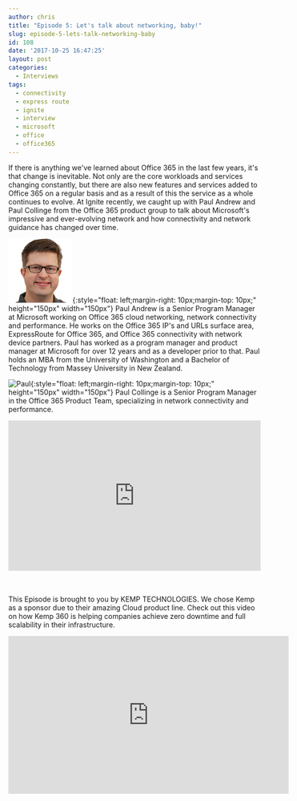 ```yaml
---
author: chris
title: "Episode 5: Let's talk about networking, baby!"
slug: episode-5-lets-talk-networking-baby
id: 108
date: '2017-10-25 16:47:25'
layout: post
categories:
  - Interviews
tags:
  - connectivity
  - express route
  - ignite
  - interview
  - microsoft
  - office
  - office365
---
```


If there is anything we've learned about Office 365 in the last few years, it's that change is inevitable. Not only are the core workloads and services changing constantly, but there are also new features and services added to Office 365 on a regular basis and as a result of this the service as a whole continues to evolve. At Ignite recently, we caught up with Paul Andrew and Paul Collinge from the Office 365 product group to talk about Microsoft's impressive and ever-evolving network and how connectivity and network guidance has changed over time.

![Paul](/images/uploads/2017/10/pandrew.png){:style="float: left;margin-right: 10px;margin-top: 10px;" height="150px" width="150px"} Paul Andrew is a Senior Program Manager at Microsoft working on Office 365 cloud networking, network connectivity and performance. He works on the Office 365 IP's and URLs surface area, ExpressRoute for Office 365, and Office 365 connectivity with network device partners. Paul has worked as a program manager and product manager at Microsoft for over 12 years and as a developer prior to that. Paul holds an MBA from the University of Washington and a Bachelor of Technology from Massey University in New Zealand.  

![Paul](/images/uploads/2017/10/pcollinge-e1508942730552.jpg){:style="float: left;margin-right: 10px;margin-top: 10px;" height="150px" width="150px"} Paul Collinge is a Senior Program Manager in the Office 365 Product Team, specializing in network connectivity and performance.

<p><iframe width="100%" height="300" scrolling="no" frameborder="no" allow="autoplay" src="https://w.soundcloud.com/player/?url=https%3A//api.soundcloud.com/tracks/352197950&color=%23ff5500&auto_play=false&hide_related=false&show_comments=true&show_user=true&show_reposts=false&show_teaser=true&visual=true"></iframe></p>     

This Episode is brought to you by KEMP TECHNOLOGIES. We chose Kemp as a sponsor due to their amazing Cloud product line. Check out this video on how Kemp 360 is helping companies achieve zero downtime and full scalability in their infrastructure.
<p><iframe width="560" height="315" src="https://www.youtube.com/embed/dVvHokor9wc" frameborder="0" allow="accelerometer; autoplay; encrypted-media; gyroscope; picture-in-picture" allowfullscreen></iframe></p>
